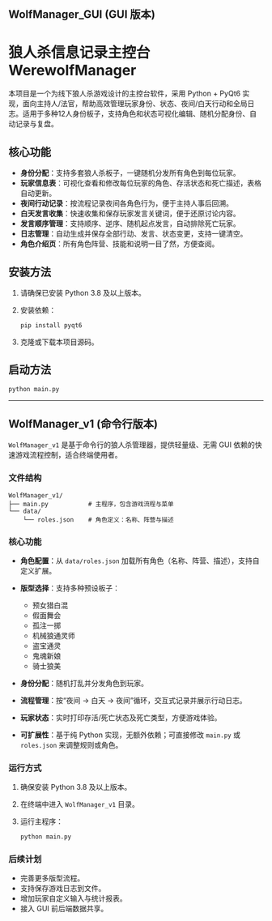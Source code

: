 ## WolfManager\_GUI (GUI 版本)

# 狼人杀信息记录主控台 WerewolfManager

本项目是一个为线下狼人杀游戏设计的主控台软件，采用 Python + PyQt6 实现，面向主持人/法官，帮助高效管理玩家身份、状态、夜间/白天行动和全局日志。适用于多种12人身份板子，支持角色和状态可视化编辑、随机分配身份、自动记录与复盘。

## 核心功能

* **身份分配**：支持多套狼人杀板子，一键随机分发所有角色到每位玩家。
* **玩家信息表**：可视化查看和修改每位玩家的角色、存活状态和死亡描述，表格自动更新。
* **夜间行动记录**：按流程记录夜间各角色行为，便于主持人事后回溯。
* **白天发言收集**：快速收集和保存玩家发言关键词，便于还原讨论内容。
* **发言顺序管理**：支持顺序、逆序、随机起点发言，自动排除死亡玩家。
* **日志管理**：自动生成并保存全部行动、发言、状态变更，支持一键清空。
* **角色介绍页**：所有角色阵营、技能和说明一目了然，方便查阅。

## 安装方法

1. 请确保已安装 Python 3.8 及以上版本。
2. 安装依赖：

   ```bash
   pip install pyqt6
   ```
3. 克隆或下载本项目源码。

## 启动方法

```bash
python main.py
```

---

## WolfManager\_v1 (命令行版本)

`WolfManager_v1` 是基于命令行的狼人杀管理器，提供轻量级、无需 GUI 依赖的快速游戏流程控制，适合终端使用者。

### 文件结构

```
WolfManager_v1/
├── main.py           # 主程序，包含游戏流程与菜单
└── data/
    └── roles.json    # 角色定义：名称、阵营与描述
```

### 核心功能

* **角色配置**：从 `data/roles.json` 加载所有角色（名称、阵营、描述），支持自定义扩展。
* **版型选择**：支持多种预设板子：

  * 预女猎白混
  * 假面舞会
  * 孤注一掷
  * 机械狼通灵师
  * 盗宝通灵
  * 鬼魂新娘
  * 骑士狼美
* **身份分配**：随机打乱并分发角色到玩家。
* **流程管理**：按“夜间 → 白天 → 夜间”循环，交互式记录并展示行动日志。
* **玩家状态**：实时打印存活/死亡状态及死亡类型，方便游戏体验。
* **可扩展性**：基于纯 Python 实现，无额外依赖；可直接修改 `main.py` 或 `roles.json` 来调整规则或角色。

### 运行方式

1. 确保安装 Python 3.8 及以上版本。
2. 在终端中进入 `WolfManager_v1` 目录。
3. 运行主程序：

   ```bash
   python main.py
   ```

### 后续计划

* 完善更多版型流程。
* 支持保存游戏日志到文件。
* 增加玩家自定义输入与统计报表。
* 接入 GUI 前后端数据共享。
